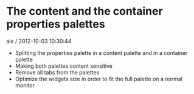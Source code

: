 
# The content and the container properties palettes

ale / 2012-10-03 10:30:44

- Splitting the properties palette in a content palette and in a container palette
- Making both palettes content sensitive
- Remove all tabs from the palettes
- Optimize the widgets size in order to fit the full palette on a normal monitor
